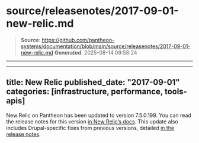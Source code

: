 # source/releasenotes/2017-09-01-new-relic.md

> **Source**: https://github.com/pantheon-systems/documentation/blob/main/source/releasenotes/2017-09-01-new-relic.md
> **Generated**: 2025-08-14 09:58:24

---

---
title: New Relic
published_date: "2017-09-01"
categories: [infrastructure, performance, tools-apis]
---
New Relic on Pantheon has been updated to version 7.5.0.199. You can read the release notes for this version [in New Relic’s docs](https://docs.newrelic.com/docs/release-notes/agent-release-notes/php-release-notes/php-agent-750199). This update also includes Drupal-specific fixes from previous versions, detailed [in the release notes](https://docs.newrelic.com/docs/release-notes/agent-release-notes/php-release-notes/php-agent-740198).

